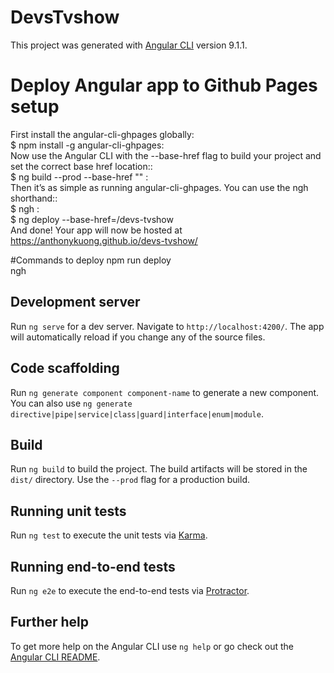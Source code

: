 # DevsTvshow

This project was generated with [Angular CLI](https://github.com/angular/angular-cli) version 9.1.1.

# Deploy Angular app to Github Pages setup

First install the angular-cli-ghpages globally: <br>
$ npm install -g angular-cli-ghpages: <br>
Now use the Angular CLI with the --base-href flag to build your project and set the correct base href location:: <br>
$ ng build --prod --base-href "<devs-tvshow>"  : <br>
Then it’s as simple as running angular-cli-ghpages. You can use the ngh shorthand:: <br>
$ ngh : <br>
$ ng deploy --base-href=/devs-tvshow <br>
And done! Your app will now be hosted at  <br>
https://anthonykuong.github.io/devs-tvshow/

#Commands to deploy
npm run deploy <br>
ngh

## Development server

Run `ng serve` for a dev server. Navigate to `http://localhost:4200/`. The app will automatically reload if you change any of the source files.

## Code scaffolding

Run `ng generate component component-name` to generate a new component. You can also use `ng generate directive|pipe|service|class|guard|interface|enum|module`.

## Build

Run `ng build` to build the project. The build artifacts will be stored in the `dist/` directory. Use the `--prod` flag for a production build.

## Running unit tests

Run `ng test` to execute the unit tests via [Karma](https://karma-runner.github.io).

## Running end-to-end tests

Run `ng e2e` to execute the end-to-end tests via [Protractor](http://www.protractortest.org/).

## Further help

To get more help on the Angular CLI use `ng help` or go check out the [Angular CLI README](https://github.com/angular/angular-cli/blob/master/README.md).
